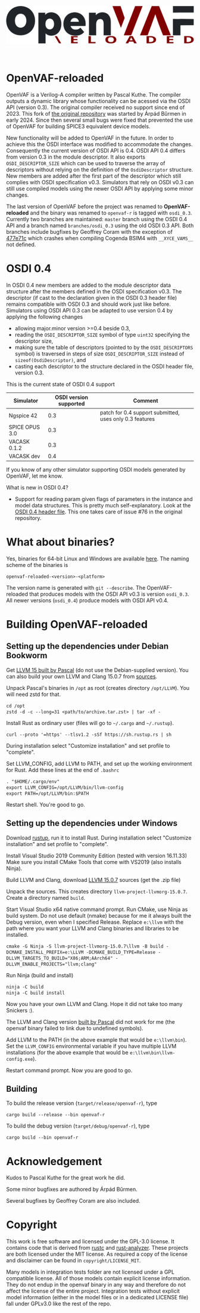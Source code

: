 <picture>
  <source media="(prefers-color-scheme: dark)" srcset="logo_light-r.svg">
  <source media="(prefers-color-scheme: light)" srcset="logo_dark-r.svg">
  <img alt="OpenVAF" src="logo_dark-r.svg">
</picture>

<br>    
<br>
<br>

# OpenVAF-reloaded

OpenVAF is a Verilog-A compiler written by Pascal Kuthe. The compiler outputs a dynamic library whose functionality can be acessed via the OSDI API (version 0.3). The original compiler received no support since end of 2023. This fork of [the original repository](https://github.com/pascalkuthe/OpenVAF) was started by Árpád
Bűrmen in early 2024. Since then several small bugs were fixed that prevented the use of OpenVAF for building SPICE3 equivalent device models. 

New functionality will be added to OpenVAF in the future. In order to achieve this the OSDI interface was modified to accommodate the changes. Consequently the current version of OSDI API is 0.4. OSDI API 0.4 differs from version 0.3 in the module descriptor. It also exports `OSDI_DESCRIPTOR_SIZE` which can be used to traverse the array of descriptors without relying on the definition of the `OsdiDescriptor` structure. New members are added after the first part of the descriptor which still complies with OSDI specification v0.3. Simulators that rely on OSDI v0.3 can still use compiled models using the newer OSDI API by applying some minor changes. 

The last version of OpenVAF before the project was renamed to **OpenVAF-reloaded** and the binary was renamed to `openvaf-r` is tagged with `osdi_0.3`. Currently two branches are maintained: `master` branch using the OSDI 0.4 API and a branch named `branches/osdi_0.3` using the old OSDI 0.3 API. Both branches include bugfixes by Geoffrey Coram with the exception of [477e71c](https://github.com/pascalkuthe/OpenVAF/commit/477e71c8b2fcf146d0e0ff2cb7a67580c2241669) which crashes when compiling Cogenda BSIM4 with `__XYCE_VAMS__` not defined. 


# OSDI 0.4

In OSDI 0.4 new members are added to the module descriptor data structure after the members defined in the OSDI specification v0.3. The descriptor (if cast to the declaration given in the OSDI 0.3 header file) remains compatible with OSDI 0.3 and should work just like before. Simulators using OSDI API 0.3 can be adapted to use version 0.4 by applying the following changes 
- allowing major.minor version >=0.4 beside 0.3, 
- reading the `OSDI_DESCRIPTOR_SIZE` symbol of type `uint32` specifying the descriptor size, 
- making sure the table of descriptors (pointed to by the `OSDI_DESCRIPTORS` symbol) is traversed in steps of size `OSDI_DESCRIPTOR_SIZE` instead of `sizeof(OsdiDescriptor)`, and
- casting each descriptor to the structure declared in the OSDI header file, version 0.3. 

This is the current state of OSDI 0.4 support

|Simulator|OSDI version supported|Comment|
|---------------|------------|---------------------------------------------------------------|
|Ngspice 42     |0.3         |patch for 0.4 support submitted, uses only 0.3 features        |
|SPICE OPUS 3.0 |0.3         |                                                               |
|VACASK 0.1.2   |0.3         |                                                               |
|VACASK dev     |0.4         |                                                               |

If you know of any other simulator supporting OSDI models generated by OpenVAF, let me know. 

What is new in OSDI 0.4? 
- Support for reading param given flags of parameters in the instance and model data structures. This is pretty much self-explanatory. Look at the [OSDI 0.4 header file](openvaf/osdi/header/osdi_0_4.h). This one takes care of issue #76 in the original repository. 


# What about binaries? 

Yes, binaries for 64-bit Linux and Windows are available [here](https://fides.fe.uni-lj.si/openvaf/download). The naming scheme of the binaries is 

```
openvaf-reloaded-<version>-<platform>
```

The version name is generated with `git --describe`. The OpenVAF-reloaded that produces models with the OSDI API v0.3 is version `osdi_0.3`. All newer versions (`osdi_0.4`) produce models with OSDI API v0.4. 


# Building OpenVAF-reloaded

## Setting up the dependencies under Debian Bookworm

Get [LLVM 15 built by Pascal](https://openva.fra1.cdn.digitaloceanspaces.com/llvm-15.0.7-x86_64-unknown-linux-gnu-FULL.tar.zst) 
(do not use the Debian-supplied version). You can also build your own LLVM and Clang 15.0.7 from 
[sources](https://github.com/llvm/llvm-project/releases/tag/llvmorg-15.0.7).  

Unpack Pascal's binaries in `/opt` as root (creates directory `/opt/LLVM`). You will need zstd for that. 
```
cd /opt
zstd -d -c --long=31 <path/to/archive.tar.zst> | tar -xf -
```
Install Rust as ordinary user (files will go to `~/.cargo` and `~/.rustup`). 
```
curl --proto '=https' --tlsv1.2 -sSf https://sh.rustup.rs | sh
```
During installation select "Customize installation" and set profile to "complete". 

Set LLVM_CONFIG, add LLVM to PATH, and set up the working environment for Rust.
Add these lines at the end of `.bashrc`
```
. "$HOME/.cargo/env"
export LLVM_CONFIG=/opt/LLVM/bin/llvm-config
export PATH=/opt/LLVM/bin:$PATH
```

Restart shell. You're good to go. 


## Setting up the dependencies under Windows

Download [rustup](https://win.rustup.rs), run it to install Rust. 
During installation select "Customize installation" and set profile to "complete". 

Install Visual Studio 2019 Community Edition (tested with version 16.11.33) 
Make sure you install CMake Tools that come with VS2019 (also installs Ninja). 

Build LLVM and Clang, download [LLVM 15.0.7](https://github.com/llvm/llvm-project/releases/tag/llvmorg-15.0.7) sources (get the .zip file)

Unpack the sources. This creates directory `llvm-project-llvmorg-15.0.7`. Create a directory named `build`. 

Start Visual Studio x64 native command prompt. 
Run CMake, use Ninja as build system. Do not use default (nmake) because for me it always built the Debug version, even when I specified Release. 
Replace `e:\llvm` with the path where you want your LLVM and Clang binaries and libraries to be installed. 
```
cmake -G Ninja -S llvm-project-llvmorg-15.0.7\llvm -B build -DCMAKE_INSTALL_PREFIX=e:\LLVM -DCMAKE_BUILD_TYPE=Release -DLLVM_TARGETS_TO_BUILD="X86;ARM;AArch64" -DLLVM_ENABLE_PROJECTS="llvm;clang"
```
Run Ninja (build and install)
```
ninja -C build
ninja -C build install 
```
Now you have your own LLVM and Clang. Hope it did not take too many Snickers :). 

The LLVM and Clang version [built by Pascal](https://openva.fra1.cdn.digitaloceanspaces.com/llvm-15.0.7-x86_64-pc-windows-msvc-FULL.tar.zst) did not work for me (the openvaf binary failed to link due to undefined symbols). 

Add LLVM to the PATH (in the above example that would be `e:\llvm\bin`). 
Set the `LLVM_CONFIG` environmental variable if you have multiple LLVM installations
(for the above example that would be `e:\llvm\bin\llvm-config.exe`). 

Restart command prompt. Now you are good to go. 


## Building

To build the release version (`target/release/openvaf-r`), type
```
cargo build --release --bin openvaf-r
```

To build the debug version (`target/debug/openvaf-r`), type
```
cargo build --bin openvaf-r
```

# Acknowledgement

Kudos to Pascal Kuthe for the great work he did. 

Some minor bugfixes are authored by Árpád Bűrmen. 

Several bugfixes by Geoffrey Coram are also included. 


# Copyright

This work is free software and licensed under the GPL-3.0 license.
It contains code that is derived from [rustc](https://github.com/rust-lang/rust/) and [rust-analyzer](https://github.com/rust-analyzer/rust-analyzer). These projects are both licensed under the MIT license. As required a copy of the license and disclaimer can be found in `copyright/LICENSE_MIT`.

Many models in integration tests folder are not licensed under a GPL compatible license. All of those models contain explicit license information. They do not endup in the openvaf binary in any way and therefore do not affect the license of the entire project. Integration tests without explicit model information (either in the model files or in a dedicated LICENSE file) fall under GPLv3.0 like the rest of the repo.
